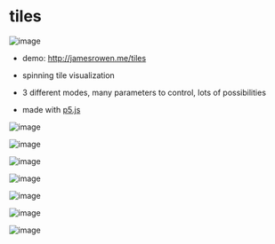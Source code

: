 # tiles
![image](https://user-images.githubusercontent.com/1694056/37859969-a6bd7d5e-2ed9-11e8-9cfb-17f2c9879319.png)

- demo: http://jamesrowen.me/tiles

- spinning tile visualization
- 3 different modes, many parameters to control, lots of possibilities
- made with [p5.js](http://p5js.org)

![image](https://user-images.githubusercontent.com/1694056/80071776-0d6a9280-84fa-11ea-836e-c2ed6ad47c2a.png)

![image](https://user-images.githubusercontent.com/1694056/80071653-da280380-84f9-11ea-95c1-72cae0d92b52.png)

![image](https://user-images.githubusercontent.com/1694056/37859970-c0c0c512-2ed9-11e8-8207-0884a7e70adc.png)

![image](https://user-images.githubusercontent.com/1694056/37860104-febf7410-2edb-11e8-9b2a-e918dae0f4cc.png)

![image](https://user-images.githubusercontent.com/1694056/80071751-03e12a80-84fa-11ea-8108-8f7c8a749c06.png)

![image](https://user-images.githubusercontent.com/1694056/37859980-d81bd4cc-2ed9-11e8-8c35-195bfbe751ef.png)

![image](https://user-images.githubusercontent.com/1694056/37860099-f1d50e2c-2edb-11e8-9d30-2e9461797fee.png)
